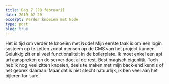 ```yaml
---
title: Dag 7 (20 februari)
date: 2019-02-20
excerpt: Verder knoeien met Node
type: post
blog: true
---
```


Het is tijd om verder te knoeien met Node! Mijn eerste taak is om een login systeem op te zetten zodat mensen op de CMS van het project kunnen. Gelukkig zit er al veel functionaliteit in de boilerplate. Ik moet enkel een api url aanspreken en de server doet al de rest. Best magisch eigenlijk. Toch heb ik nog veel zitten knoeien, deels te maken met mijn back-end kennis of het gebrek daaraan. Maar dat is niet slecht natuurlijk, ik ben veel aan het bijleren for sure.
